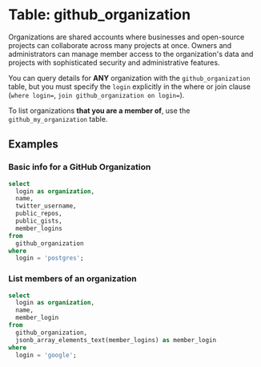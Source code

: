 # Table: github_organization

Organizations are shared accounts where businesses and open-source projects can collaborate across many projects at once. Owners and administrators can manage member access to the organization's data and projects with sophisticated security and administrative features.

You can query details for **ANY** organization with the `github_organization` table, but you must specify the `login` explicitly in the where or join clause (`where login=`, `join github_organization on login=`).

To list organizations **that you are a member of**, use the `github_my_organization` table.

## Examples

### Basic info for a GitHub Organization

```sql
select
  login as organization,
  name,
  twitter_username,
  public_repos,
  public_gists,
  member_logins
from
  github_organization
where
  login = 'postgres';
```

### List members of an organization

```sql
select
  login as organization,
  name,
  member_login
from
  github_organization,
  jsonb_array_elements_text(member_logins) as member_login
where
  login = 'google';
```
